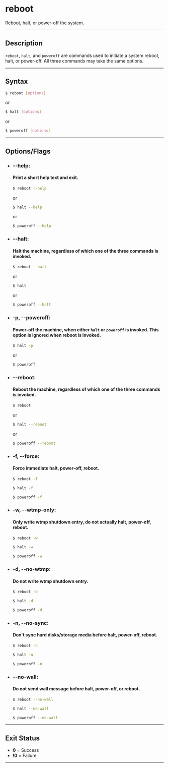 # reboot
Reboot, halt, or power-off the system.

---

## Description
`reboot`, `halt`, and `poweroff` are commands used to initiate a system reboot, halt, or power-off. All three commands may take the same options.

---

## Syntax
```bash
$ reboot [options]
```
or
```bash
$ halt [options]
```
or
```bash
$ poweroff [options]
```

---

## Options/Flags
- ###  --help:
  #### Print a short help text and exit.
    ```bash
    $ reboot --help
    ```
    or
    ```bash
    $ halt --help
    ```
    or
    ```bash
    $ poweroff --help
    ```
- ### --halt:
  #### Halt the machine, regardless of which one of the three commands is invoked.
    ```bash
    $ reboot --halt
    ```
    or
    ```bash
    $ halt
    ```
    or
    ```bash
    $ poweroff --halt
    ```
- ### -p, --poweroff:
  #### Power-off the machine, when either `halt` or `poweroff` is invoked. This option is ignored when reboot is invoked.
    ```bash
    $ halt -p
    ```
    or
    ```bash
    $ poweroff
    ```
- ### --reboot:
  #### Reboot the machine, regardless of which one of the three commands is invoked.
    ```bash
    $ reboot
    ```
    or
    ```bash
    $ halt --reboot
    ```
    or
    ```bash
    $ poweroff --reboot
- ### -f, --force:
  #### Force immediate halt, power-off, reboot.
    ```bash
    $ reboot -f
    ```

    ```bash
    $ halt -f
    ```

    ```bash
    $ poweroff -f
- ### -w, --wtmp-only:
  #### Only write wtmp shutdown entry, do not actually halt, power-off, reboot.
    ```bash
    $ reboot -w
    ```

    ```bash
    $ halt -w
    ```

    ```bash
    $ poweroff -w
    ```
- ### -d, --no-wtmp:
  #### Do not write wtmp shutdown entry.
    ```bash
    $ reboot -d
    ```

    ```bash
    $ halt -d
    ```

    ```bash
    $ poweroff -d
    ```
- ### -n, --no-sync:
  #### Don't sync hard disks/storage media before halt, power-off, reboot.
    ```bash
    $ reboot -n
    ```

    ```bash
    $ halt -n
    ```

    ```bash
    $ poweroff -n
    ```
- ### --no-wall:
  #### Do not send wall message before halt, power-off, or reboot.
    ```bash
    $ reboot --no-wall
    ```

    ```bash
    $ halt --no-wall
    ```

    ```bash
    $ poweroff --no-wall
    ```

---

## Exit Status
- **0** = Success
- **!0** = Failure
---
